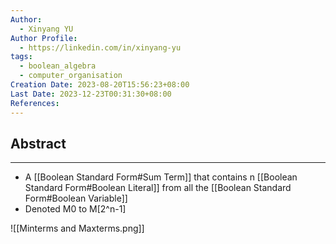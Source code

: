 ```yaml
---
Author:
  - Xinyang YU
Author Profile:
  - https://linkedin.com/in/xinyang-yu
tags:
  - boolean_algebra
  - computer_organisation
Creation Date: 2023-08-20T15:56:23+08:00
Last Date: 2023-12-23T00:31:30+08:00
References: 
---
```

## Abstract
---
- A [[Boolean Standard Form#Sum Term]] that contains n [[Boolean Standard Form#Boolean Literal]] from all the [[Boolean Standard Form#Boolean Variable]]
- Denoted  M0 to M[2^n-1]

![[Minterms and Maxterms.png]]

